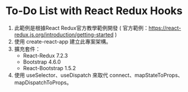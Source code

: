# To-Do List with React Redux Hooks

1. 此範例是根據React Redux官方教學範例開發 ( 官方範例：https://react-redux.js.org/introduction/getting-started )
2. 使用 create-react-app 建立此專案架構。
2. 擴充套件：
    - React-Redux 7.2.3
    - Bootstrap 4.6.0
    - React-Bootstrap 1.5.2
3. 使用 useSelector、useDispatch 來取代 connect、mapStateToProps、mapDispatchToProps。